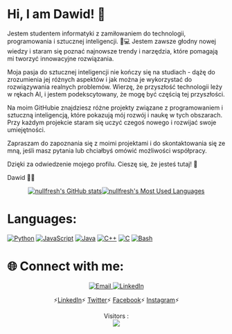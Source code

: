# Hi, I am Dawid! 👋

Jestem studentem informatyki z zamiłowaniem do technologii, programowania i sztucznej inteligencji. 🧠💻 Jestem zawsze głodny nowej wiedzy i staram się poznać najnowsze trendy i narzędzia, które pomagają mi tworzyć innowacyjne rozwiązania.

Moja pasja do sztucznej inteligencji nie kończy się na studiach - dążę do zrozumienia jej różnych aspektów i jak można je wykorzystać do rozwiązywania realnych problemów. Wierzę, że przyszłość technologii leży w rękach AI, i jestem podekscytowany, że mogę być częścią tej przyszłości.

Na moim GitHubie znajdziesz różne projekty związane z programowaniem i sztuczną inteligencją, które pokazują mój rozwój i naukę w tych obszarach. Przy każdym projekcie staram się uczyć czegoś nowego i rozwijać swoje umiejętności.

Zapraszam do zapoznania się z moimi projektami i do skontaktowania się ze mną, jeśli masz pytania lub chciałbyś omówić możliwości współpracy.

Dzięki za odwiedzenie mojego profilu. Cieszę się, że jesteś tutaj! 🎉

Dawid 👨‍💻

<div style="display: flex; justify-content: center;">
  <a href="https://github-readme-stats.vercel.app/api?username=dawidolko&show_icons=true&theme=radical">
    <img src="https://github-readme-stats.vercel.app/api?username=dawidolko&show_icons=true&theme=radical" alt="nullfresh's GitHub stats">
  </a>
  <a href="https://github-readme-stats.vercel.app/api/top-langs/?username=dawidolko&theme=radical&layout=compact">
    <img src="https://github-readme-stats.vercel.app/api/top-langs/?username=dawidolko&theme=radical&layout=compact" alt="nullfresh's Most Used Languages">
  </a>
</div>


# **Languages:**
[![Python](https://img.shields.io/badge/python-black?style=for-the-badge&logo=python)](https://github.com/dawidolko)
[![JavaScript](https://img.shields.io/badge/javascript-black?style=for-the-badge&logo=javascript)](https://github.com/dawidolko)
[![Java](https://img.shields.io/badge/java-black?style=for-the-badge&logo=openjdk)](https://github.com/dawidolko)
[![C++](https://img.shields.io/badge/c++-black?style=for-the-badge&logo=cplusplus)](https://github.com/dawidolko)
[![C](https://img.shields.io/badge/c-black?style=for-the-badge&logo=c)](https://github.com/dawidolko)
[![Bash](https://img.shields.io/badge/bash-black?style=for-the-badge&logo=gnu-bash&logoColor=white)](https://github.com/dawidolko)

# 🌐 **Connect with me:**

<p align="center">
    <a href="https://outlook.live.com/mail/0/">
        <img src="https://github.com/dawidolko/dawidolko/blob/c1b9b9780688dd538d0578fe9d261248f4ea5d4d/Email.png" alt="Email">
    </a>
    <a href="https://www.linkedin.com/in/dawidolko/">
        <img src="https://github.com/dawidolko/dawidolko/blob/56f78da9946c4f997a8778685bd26229b2da750c/LikedIn.png" alt="LinkedIn">
    </a>
</p>
<p align="center">
  ⚡<a href="https://www.linkedin.com/in/dawidolko">LinkedIn</a>⚡
  <a href="https://twitter.com/dawidolko">Twitter</a>⚡
  <a href="https://www.facebook.com/Dawid.0lko">Facebook</a>⚡
  <a href="https://www.instagram.com/dawid_olko">Instagram</a>⚡
</p>

<p align="center"> 
  Visitors :<br>
  <img src="https://profile-counter.glitch.me/dawidolko-dev/count.svg" />
</p>


